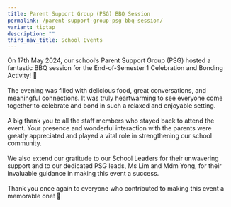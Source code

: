 ```yaml
---
title: Parent Support Group (PSG) BBQ Session
permalink: /parent-support-group-psg-bbq-session/
variant: tiptap
description: ""
third_nav_title: School Events
---
```

<p>On 17th May 2024, our school’s Parent Support Group (PSG) hosted a fantastic
BBQ session for the End-of-Semester 1 Celebration and Bonding Activity!
🎉
<br>
<br>The evening was filled with delicious food, great conversations, and meaningful
connections. It was truly heartwarming to see everyone come together to
celebrate and bond in such a relaxed and enjoyable setting.
<br>
<br>A big thank you to all the staff members who stayed back to attend the
event. Your presence and wonderful interaction with the parents were greatly
appreciated and played a vital role in strengthening our school community.
<br>
<br>We also extend our gratitude to our School Leaders for their unwavering
support and to our dedicated PSG leads, Ms Lim and Mdm Yong, for their
invaluable guidance in making this event a success.
<br>
<br>Thank you once again to everyone who contributed to making this event
a memorable one! 🌟</p>
<p></p>
<p>
<br>
</p>